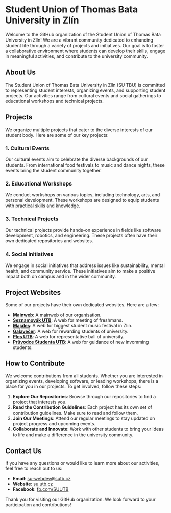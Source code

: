 # Student Union of Thomas Bata University in Zlín

Welcome to the GitHub organization of the Student Union of Thomas Bata University in Zlín! We are a vibrant community dedicated to enhancing student life through a variety of projects and initiatives. Our goal is to foster a collaborative environment where students can develop their skills, engage in meaningful activities, and contribute to the university community.

## About Us

The Student Union of Thomas Bata University in Zlín (SU TBU) is committed to representing student interests, organizing events, and supporting student projects. Our activities range from cultural events and social gatherings to educational workshops and technical projects.

## Projects

We organize multiple projects that cater to the diverse interests of our student body. Here are some of our key projects:

### 1. Cultural Events
Our cultural events aim to celebrate the diverse backgrounds of our students. From international food festivals to music and dance nights, these events bring the student community together.

### 2. Educational Workshops
We conduct workshops on various topics, including technology, arts, and personal development. These workshops are designed to equip students with practical skills and knowledge.

### 3. Technical Projects
Our technical projects provide hands-on experience in fields like software development, robotics, and engineering. These projects often have their own dedicated repositories and websites.

### 4. Social Initiatives
We engage in social initiatives that address issues like sustainability, mental health, and community service. These initiatives aim to make a positive impact both on campus and in the wider community.

## Project Websites

Some of our projects have their own dedicated websites. Here are a few:

- **[Mainweb](https://github.com/SU-UTB/web-sutb-fe)**: A mainweb of our organisation.
- **[Seznamovák UTB](https://github.com/SU-UTB/web-seznamovak-fe)**: A web for meeting of freshmans.
- **[Majáles](https://github.com/SU-UTB/web-majales-fe)**: A web for biggest student music festival in Zlin.
- **[Galavečer](https://github.com/SU-UTB/web-galavecer-fe)**: A web for rewarding students of university.
- **[Ples UTB](https://github.com/SU-UTB/web-ples-fe)**: A web for representative ball of university.
- **[Průvodce Studenta UTB](https://github.com/SU-UTB/web-pruvodce-studenta-fe)**: A web for guidance of new invomming students.

## How to Contribute

We welcome contributions from all students. Whether you are interested in organizing events, developing software, or leading workshops, there is a place for you in our projects. To get involved, follow these steps:

1. **Explore Our Repositories**: Browse through our repositories to find a project that interests you.
2. **Read the Contribution Guidelines**: Each project has its own set of contribution guidelines. Make sure to read and follow them.
3. **Join Our Meetings**: Attend our regular meetings to stay updated on project progress and upcoming events.
4. **Collaborate and Innovate**: Work with other students to bring your ideas to life and make a difference in the university community.

## Contact Us

If you have any questions or would like to learn more about our activities, feel free to reach out to us:

- **Email**: su-webdev@sutb.cz
- **Website**: [su.utb.cz](https://www.su.utb.cz)
- **Facebook**: [fb.com/SUUTB](https://www.facebook.com/SUUTB)

Thank you for visiting our GitHub organization. We look forward to your participation and contributions!
